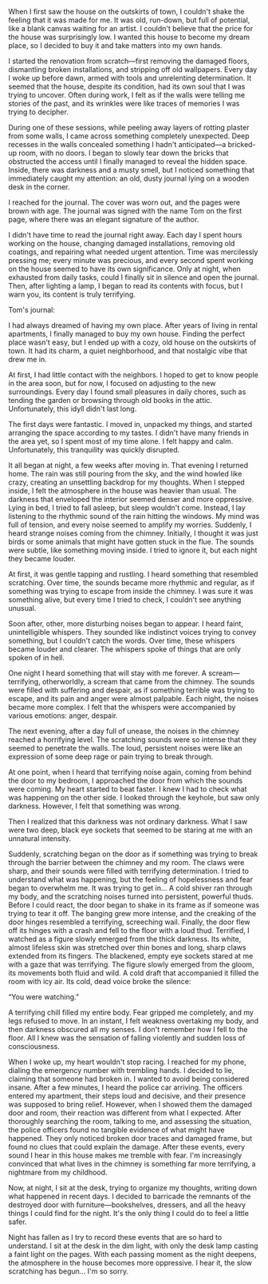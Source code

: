 

When I first saw the house on the outskirts of town, I couldn't shake the feeling that it was made for me. It was old, run-down, but full of potential, like a blank canvas waiting for an artist. I couldn't believe that the price for the house was surprisingly low. I wanted this house to become my dream place, so I decided to buy it and take matters into my own hands.

I started the renovation from scratch—first removing the damaged floors, dismantling broken installations, and stripping off old wallpapers. Every day I woke up before dawn, armed with tools and unrelenting determination. It seemed that the house, despite its condition, had its own soul that I was trying to uncover. Often during work, I felt as if the walls were telling me stories of the past, and its wrinkles were like traces of memories I was trying to decipher.

During one of these sessions, while peeling away layers of rotting plaster from some walls, I came across something completely unexpected. Deep recesses in the walls concealed something I hadn't anticipated—a bricked-up room, with no doors. I began to slowly tear down the bricks that obstructed the access until I finally managed to reveal the hidden space. Inside, there was darkness and a musty smell, but I noticed something that immediately caught my attention: an old, dusty journal lying on a wooden desk in the corner.

I reached for the journal. The cover was worn out, and the pages were brown with age. The journal was signed with the name Tom on the first page, where there was an elegant signature of the author.

I didn't have time to read the journal right away. Each day I spent hours working on the house, changing damaged installations, removing old coatings, and repairing what needed urgent attention. Time was mercilessly pressing me; every minute was precious, and every second spent working on the house seemed to have its own significance. Only at night, when exhausted from daily tasks, could I finally sit in silence and open the journal. Then, after lighting a lamp, I began to read its contents with focus, but I warn you, its content is truly terrifying.

Tom's journal:

I had always dreamed of having my own place. After years of living in rental apartments, I finally managed to buy my own house. Finding the perfect place wasn't easy, but I ended up with a cozy, old house on the outskirts of town. It had its charm, a quiet neighborhood, and that nostalgic vibe that drew me in.

At first, I had little contact with the neighbors. I hoped to get to know people in the area soon, but for now, I focused on adjusting to the new surroundings. Every day I found small pleasures in daily chores, such as tending the garden or browsing through old books in the attic. Unfortunately, this idyll didn't last long.

The first days were fantastic. I moved in, unpacked my things, and started arranging the space according to my tastes. I didn't have many friends in the area yet, so I spent most of my time alone. I felt happy and calm. Unfortunately, this tranquility was quickly disrupted.

It all began at night, a few weeks after moving in.
That evening I returned home. The rain was still pouring from the sky, and the wind howled like crazy, creating an unsettling backdrop for my thoughts. When I stepped inside, I felt the atmosphere in the house was heavier than usual. The darkness that enveloped the interior seemed denser and more oppressive. Lying in bed, I tried to fall asleep, but sleep wouldn't come. Instead, I lay listening to the rhythmic sound of the rain hitting the windows. My mind was full of tension, and every noise seemed to amplify my worries. Suddenly, I heard strange noises coming from the chimney. Initially, I thought it was just birds or some animals that might have gotten stuck in the flue. The sounds were subtle, like something moving inside. I tried to ignore it, but each night they became louder.

At first, it was gentle tapping and rustling. I heard something that resembled scratching. Over time, the sounds became more rhythmic and regular, as if something was trying to escape from inside the chimney. I was sure it was something alive, but every time I tried to check, I couldn't see anything unusual.

Soon after, other, more disturbing noises began to appear. I heard faint, unintelligible whispers. They sounded like indistinct voices trying to convey something, but I couldn't catch the words. Over time, these whispers became louder and clearer. The whispers spoke of things that are only spoken of in hell.

One night I heard something that will stay with me forever.
A scream—terrifying, otherworldly, a scream that came from the chimney. The sounds were filled with suffering and despair, as if something terrible was trying to escape, and its pain and anger were almost palpable. Each night, the noises became more complex. I felt that the whispers were accompanied by various emotions: anger, despair.

The next evening, after a day full of unease, the noises in the chimney reached a horrifying level. The scratching sounds were so intense that they seemed to penetrate the walls. The loud, persistent noises were like an expression of some deep rage or pain trying to break through.

At one point, when I heard that terrifying noise again, coming from behind the door to my bedroom, I approached the door from which the sounds were coming. My heart started to beat faster. I knew I had to check what was happening on the other side. I looked through the keyhole, but saw only darkness. However, I felt that something was wrong.

Then I realized that this darkness was not ordinary darkness. What I saw were two deep, black eye sockets that seemed to be staring at me with an unnatural intensity.

Suddenly, scratching began on the door as if something was trying to break through the barrier between the chimney and my room. The claws were sharp, and their sounds were filled with terrifying determination. I tried to understand what was happening, but the feeling of hopelessness and fear began to overwhelm me. It was trying to get in...
A cold shiver ran through my body, and the scratching noises turned into persistent, powerful thuds. Before I could react, the door began to shake in its frame as if someone was trying to tear it off. The banging grew more intense, and the creaking of the door hinges resembled a terrifying, screeching wail. Finally, the door flew off its hinges with a crash and fell to the floor with a loud thud. Terrified, I watched as a figure slowly emerged from the thick darkness. Its white, almost lifeless skin was stretched over thin bones and long, sharp claws extended from its fingers. The blackened, empty eye sockets stared at me with a gaze that was terrifying. The figure slowly emerged from the gloom, its movements both fluid and wild. A cold draft that accompanied it filled the room with icy air. Its cold, dead voice broke the silence: 

“You were watching.”

A terrifying chill filled my entire body. Fear gripped me completely, and my legs refused to move. In an instant, I felt weakness overtaking my body, and then darkness obscured all my senses. I don't remember how I fell to the floor. All I knew was the sensation of falling violently and sudden loss of consciousness.

When I woke up, my heart wouldn't stop racing. I reached for my phone, dialing the emergency number with trembling hands. I decided to lie, claiming that someone had broken in. I wanted to avoid being considered insane. After a few minutes, I heard the police car arriving. The officers entered my apartment, their steps loud and decisive, and their presence was supposed to bring relief. However, when I showed them the damaged door and room, their reaction was different from what I expected. After thoroughly searching the room, talking to me, and assessing the situation, the police officers found no tangible evidence of what might have happened. They only noticed broken door traces and damaged frame, but found no clues that could explain the damage. After these events, every sound I hear in this house makes me tremble with fear. I'm increasingly convinced that what lives in the chimney is something far more terrifying, a nightmare from my childhood.

Now, at night, I sit at the desk, trying to organize my thoughts, writing down what happened in recent days. I decided to barricade the remnants of the destroyed door with furniture—bookshelves, dressers, and all the heavy things I could find for the night. It's the only thing I could do to feel a little safer.

Night has fallen as I try to record these events that are so hard to understand. I sit at the desk in the dim light, with only the desk lamp casting a faint light on the pages. With each passing moment as the night deepens, the atmosphere in the house becomes more oppressive.
I hear it, the slow scratching has begun...
I'm so sorry.